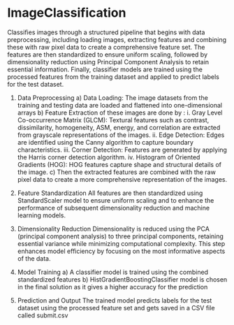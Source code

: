 # ImageClassification

Classifies images through a structured pipeline that begins with data preprocessing, including loading images, extracting features and combining these with raw pixel data to create a comprehensive feature set. The features are then standardized to ensure uniform scaling, followed by dimensionality reduction using Principal Component Analysis to retain essential information. Finally, classifier models are trained using the processed features from the training dataset and applied to predict labels for the test dataset.

1. Data Preprocessing
a) Data Loading: The image datasets from the training and testing data are loaded and flattened into one-dimensional arrays
b) Feature Extraction of these images are done by : 
i. Gray Level Co-occurrence Matrix (GLCM): Textural features such as contrast, dissimilarity, homogeneity, ASM, energy, and correlation are extracted from grayscale representations of the images.
ii. Edge Detection: Edges are identified using the Canny algorithm to capture boundary characteristics.
iii. Corner Detection: Features are generated by applying the Harris corner detection algorithm.
iv. Histogram of Oriented Gradients (HOG): HOG features capture shape and structural details of the image.
c) Then the extracted features are combined with the raw pixel data to create a more comprehensive representation of the images.
 
2. Feature Standardization
All features are then standardized using StandardScaler model to ensure uniform scaling and to enhance the performance of subsequent dimensionality reduction and machine learning models.
 
3. Dimensionality Reduction
Dimensionality is reduced using the PCA (principal component analysis) to three principal components, retaining essential variance while minimizing computational complexity. This step enhances model efficiency by focusing on the most informative aspects of the data.
 
4. Model Training
a) A classifier model is trained using the combined standardized features 
b) HistGradientBoostingClassifier model is chosen in the final solution as it gives a higher accuracy for the prediction

5. Prediction and Output
The trained model predicts labels for the test dataset using the processed feature set and gets saved in a CSV file called submit.csv 
 
